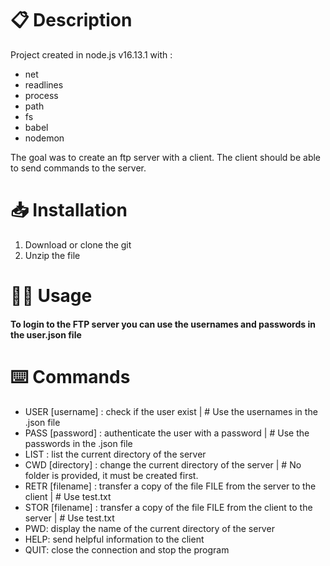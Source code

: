 # 📋 Description

Project created in node.js v16.13.1 with :

- net
- readlines
- process
- path
- fs
- babel
- nodemon

The goal was to create an ftp server with a client. The client should be able to send commands to the server.

# 📥 Installation

1) Download or clone the git
2) Unzip the file

# 👨‍💻 Usage

#### To login to the FTP server you can use the usernames and passwords in the user.json file

# ⌨️ Commands

- USER [username] : check if the user exist | # Use the usernames in the .json file
- PASS [password] : authenticate the user with a password | # Use the passwords in the .json file
- LIST : list the current directory of the server
- CWD [directory] : change the current directory of the server | # No folder is provided, it must be created first.
- RETR [filename] : transfer a copy of the file FILE from the server to the client | # Use test.txt
- STOR [filename] : transfer a copy of the file FILE from the client to the server | # Use test.txt
- PWD: display the name of the current directory of the server
- HELP: send helpful information to the client
- QUIT: close the connection and stop the program